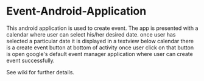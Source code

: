 # Event-Android-Application

This android application is used to create event. The app is presented with a calendar where user can select his/her desired date.
once user has selected a particular date it is displayed in a textview below calendar
there is a create event button at bottom of activity once user click on that button is open google's default event manager application
where user can create event successfully.

See wiki for further details.
